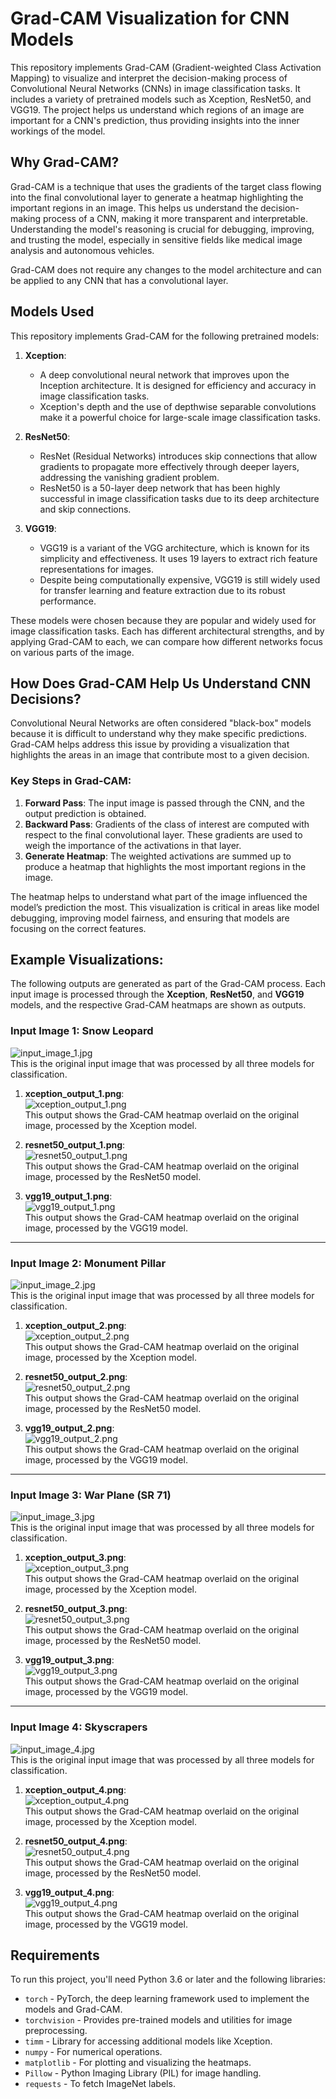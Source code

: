 # Grad-CAM Visualization for CNN Models

This repository implements Grad-CAM (Gradient-weighted Class Activation Mapping) to visualize and interpret the decision-making process of Convolutional Neural Networks (CNNs) in image classification tasks. It includes a variety of pretrained models such as Xception, ResNet50, and VGG19. The project helps us understand which regions of an image are important for a CNN's prediction, thus providing insights into the inner workings of the model.

## Why Grad-CAM?

Grad-CAM is a technique that uses the gradients of the target class flowing into the final convolutional layer to generate a heatmap highlighting the important regions in an image. This helps us understand the decision-making process of a CNN, making it more transparent and interpretable. Understanding the model's reasoning is crucial for debugging, improving, and trusting the model, especially in sensitive fields like medical image analysis and autonomous vehicles.

Grad-CAM does not require any changes to the model architecture and can be applied to any CNN that has a convolutional layer.

## Models Used

This repository implements Grad-CAM for the following pretrained models:

1. **Xception**:  
   - A deep convolutional neural network that improves upon the Inception architecture. It is designed for efficiency and accuracy in image classification tasks.
   - Xception's depth and the use of depthwise separable convolutions make it a powerful choice for large-scale image classification tasks.

2. **ResNet50**:  
   - ResNet (Residual Networks) introduces skip connections that allow gradients to propagate more effectively through deeper layers, addressing the vanishing gradient problem.
   - ResNet50 is a 50-layer deep network that has been highly successful in image classification tasks due to its deep architecture and skip connections.

3. **VGG19**:  
   - VGG19 is a variant of the VGG architecture, which is known for its simplicity and effectiveness. It uses 19 layers to extract rich feature representations for images.
   - Despite being computationally expensive, VGG19 is still widely used for transfer learning and feature extraction due to its robust performance.

These models were chosen because they are popular and widely used for image classification tasks. Each has different architectural strengths, and by applying Grad-CAM to each, we can compare how different networks focus on various parts of the image.

## How Does Grad-CAM Help Us Understand CNN Decisions?

Convolutional Neural Networks are often considered "black-box" models because it is difficult to understand why they make specific predictions. Grad-CAM helps address this issue by providing a visualization that highlights the areas in an image that contribute most to a given decision.

### Key Steps in Grad-CAM:
1. **Forward Pass**: The input image is passed through the CNN, and the output prediction is obtained.
2. **Backward Pass**: Gradients of the class of interest are computed with respect to the final convolutional layer. These gradients are used to weigh the importance of the activations in that layer.
3. **Generate Heatmap**: The weighted activations are summed up to produce a heatmap that highlights the most important regions in the image.

The heatmap helps to understand what part of the image influenced the model’s prediction the most. This visualization is critical in areas like model debugging, improving model fairness, and ensuring that models are focusing on the correct features.

## Example Visualizations:
The following outputs are generated as part of the Grad-CAM process. Each input image is processed through the **Xception**, **ResNet50**, and **VGG19** models, and the respective Grad-CAM heatmaps are shown as outputs.

### Input Image 1: **Snow Leopard**
   ![input_image_1.jpg](./images/input_image_1.jpg)  
   This is the original input image that was processed by all three models for classification.

1. **xception_output_1.png**:  
   ![xception_output_1.png](./images/xception_output_1.png)  
   This output shows the Grad-CAM heatmap overlaid on the original image, processed by the Xception model.

2. **resnet50_output_1.png**:  
   ![resnet50_output_1.png](./images/resnet50_output_1.png)  
   This output shows the Grad-CAM heatmap overlaid on the original image, processed by the ResNet50 model.

3. **vgg19_output_1.png**:  
   ![vgg19_output_1.png](./images/vgg19_output_1.png)  
   This output shows the Grad-CAM heatmap overlaid on the original image, processed by the VGG19 model.

---

### Input Image 2: **Monument Pillar**
   ![input_image_2.jpg](./images/input_image_2.jpg)  
   This is the original input image that was processed by all three models for classification.

1. **xception_output_2.png**:  
   ![xception_output_2.png](./images/xception_output_2.png)  
   This output shows the Grad-CAM heatmap overlaid on the original image, processed by the Xception model.

2. **resnet50_output_2.png**:  
   ![resnet50_output_2.png](./images/resnet50_output_2.png)  
   This output shows the Grad-CAM heatmap overlaid on the original image, processed by the ResNet50 model.

3. **vgg19_output_2.png**:  
   ![vgg19_output_2.png](./images/vgg19_output_2.png)  
   This output shows the Grad-CAM heatmap overlaid on the original image, processed by the VGG19 model.

---

### Input Image 3: **War Plane (SR 71)**
   ![input_image_3.jpg](./images/input_image_3.jpg)  
   This is the original input image that was processed by all three models for classification.

1. **xception_output_3.png**:  
   ![xception_output_3.png](./images/xception_output_3.png)  
   This output shows the Grad-CAM heatmap overlaid on the original image, processed by the Xception model.

2. **resnet50_output_3.png**:  
   ![resnet50_output_3.png](./images/resnet50_output_3.png)  
   This output shows the Grad-CAM heatmap overlaid on the original image, processed by the ResNet50 model.

3. **vgg19_output_3.png**:  
   ![vgg19_output_3.png](./images/vgg19_output_3.png)  
   This output shows the Grad-CAM heatmap overlaid on the original image, processed by the VGG19 model.

---

### Input Image 4: **Skyscrapers**
   ![input_image_4.jpg](./images/input_image_4.jpg)  
   This is the original input image that was processed by all three models for classification.

1. **xception_output_4.png**:  
   ![xception_output_4.png](./images/xception_output_4.png)  
   This output shows the Grad-CAM heatmap overlaid on the original image, processed by the Xception model.

2. **resnet50_output_4.png**:  
   ![resnet50_output_4.png](./images/resnet50_output_4.png)  
   This output shows the Grad-CAM heatmap overlaid on the original image, processed by the ResNet50 model.

3. **vgg19_output_4.png**:  
   ![vgg19_output_4.png](./images/vgg19_output_4.png)  
   This output shows the Grad-CAM heatmap overlaid on the original image, processed by the VGG19 model.

## Requirements

To run this project, you'll need Python 3.6 or later and the following libraries:

- `torch` - PyTorch, the deep learning framework used to implement the models and Grad-CAM.
- `torchvision` - Provides pre-trained models and utilities for image preprocessing.
- `timm` - Library for accessing additional models like Xception.
- `numpy` - For numerical operations.
- `matplotlib` - For plotting and visualizing the heatmaps.
- `Pillow` - Python Imaging Library (PIL) for image handling.
- `requests` - To fetch ImageNet labels.
